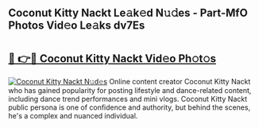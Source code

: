 ## Coconut Kitty Nackt Le𝚊k𝚎d N𝚞𝚍es - Part-MfO Photos Vid𝚎o Le𝚊ks dv7Es

# <h2><a href="http://fb8ljp.evod.top/?m=Coconut+Kitty+Nackt">🔗 👉🔴 Coconut Kitty Nackt Vid𝚎o Ph𝚘t𝚘s</a></h2>

[![Coconut Kitty Nackt N𝚞d𝚎s](https://i.imgur.com/8V9OHl7.gif)](http://fb8ljp.evod.top/?m=Coconut+Kitty+Nackt)
Online content creator Coconut Kitty Nackt who has gained popularity for posting lifestyle and dance-related content, including dance trend performances and mini vlogs. Coconut Kitty Nackt public persona is one of confidence and authority, but behind the scenes, he's a complex and nuanced individual. 

